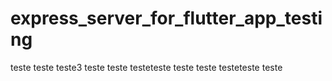 # express_server_for_flutter_app_testing

teste
teste
teste3
teste
teste
testeteste
teste
teste
testeteste
teste

